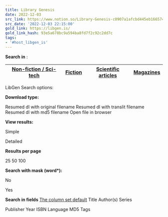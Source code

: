 ```yaml
---
title: Library Genesis
date: 2022-12-03
src_link: https://www.notion.so/Library-Genesis-c0907a1afcbd445eb166574a5b47bd4f
src_date: '2022-12-03 22:15:00'
gold_link: https://libgen.is/
gold_link_hash: 93e5a678bc9a594ba8fd7f2c92c2dd7c
tags:
- '#host_libgen_is'
---
```




  

**Search in** :  



| [Non-fiction / Sci-tech](/) | [Fiction](/foreignfiction/index.php) | [Scientific articles](/scimag/index.php) | [Magazines](http://magzdb.org) |
| --- | --- | --- | --- |


  
LibGen Search options:
  

**Download type:**

Resumed dl with original filename
Resumed dl with translit filename
Resumed dl with md5 filename
Open file in browser
  

**View results:**

Simple

Detailed
  

**Results per page**

25
50
100

  

 **Search with mask (word\*):**

No

Yes
  

**Search in fields**
[The column set default](# "Columns: Title,Author(s),Series,Periodical,Publisher,Year,VolumeInfo")
Title
Author(s)
Series  

Publisher
Year
ISBN
Language
MD5
Tags